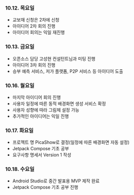 ### 10.12. 목요일
- 교보재 신청은 2차에 신청
- 아이디어 2차 회의 진행
- 아이디어 회의는 익일 재진행

### 10.13. 금요일
- 오픈소스 담당 고성현 컨설턴트님과 미팅 진행
- 아이디어 3차 회의 진행
- 승부 예측 서비스, 저가 플랫폼, P2P 서비스 등 아이디어 도출

### 10.16. 월요일
- 마지막 아이디어 회의 진행
- 사용자 일정에 따른 동적 배경화면 생성 서비스 확정
- 사용자 성향에 따라 그림체 설정 가능
- 추가적인 아이디어는 익일 진행

### 10.17. 화요일

- 프로젝트 명 PicaShow로 결정(일정에 따른 배경화면 자동 설정)
- Jetpack Compose 기초 공부
- 요구사항 명세서 Version 1 작성

### 10.18. 수요일

- Android Studio로 중간 발표용 MVP 제작 완료
- Jetpack Compose 기초 공부 진행
